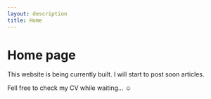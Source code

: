 ```yaml
---
layout: description
title: Home
---
```

# Home page

This website is being currently built. I will start to post soon articles. 

Fell free to check my CV while waiting... :relaxed:

